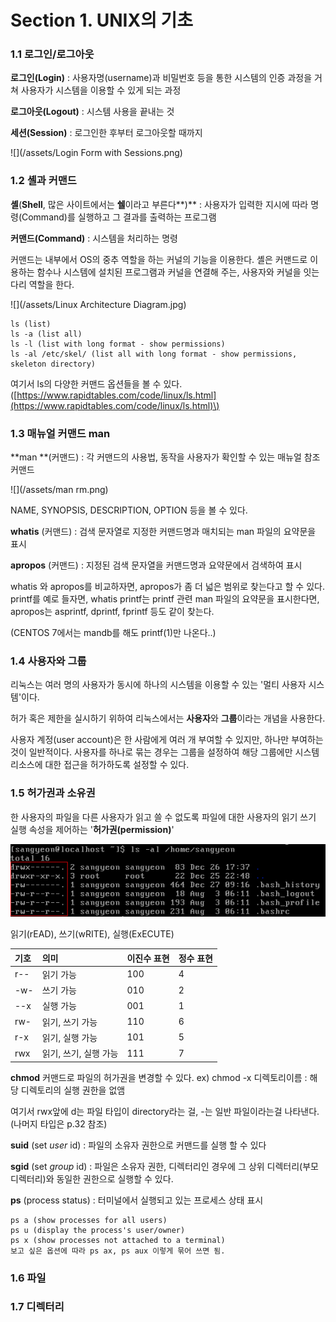 # Section 1. UNIX의 기초

### 1.1 로그인/로그아웃

**로그인\(Login\)** : 사용자명\(username\)과 비밀번호 등을 통한 시스템의 인증 과정을 거쳐 사용자가 시스템을 이용할 수 있게 되는 과정

**로그아웃\(Logout\)** : 시스템 사용을 끝내는 것

**세션\(Session\)** : 로그인한 후부터 로그아웃할 때까지

![](/assets/Login Form with Sessions.png)

### 1.2 셸과 커맨드

**셸**\(**Shell**, 많은 사이트에서는 **쉘**이라고 부른다**\)** : 사용자가 입력한 지시에 따라 명령\(Command\)를 실행하고 그 결과를 출력하는 프로그램

**커맨드\(Command\)** : 시스템을 처리하는 명령

커맨드는 내부에서 OS의 중추 역할을 하는 커널의 기능을 이용한다. 셸은 커맨드로 이용하는 함수나 시스템에 설치된 프로그램과 커널을 연결해 주는, 사용자와 커널을 잇는 다리 역할을 한다.

![](/assets/Linux Architecture Diagram.jpg)

```
ls (list)
ls -a (list all)
ls -l (list with long format - show permissions)
ls -al /etc/skel/ (list all with long format - show permissions, skeleton directory)
```

여기서 ls의 다양한 커맨드 옵션들을 볼 수 있다.\([https://www.rapidtables.com/code/linux/ls.html](https://www.rapidtables.com/code/linux/ls.html)\)

### 1.3 매뉴얼 커맨드 man

**man **\(커맨드\) : 각 커맨드의 사용법, 동작을 사용자가 확인할 수 있는 매뉴얼 참조 커맨드

![](/assets/man rm.png)

NAME, SYNOPSIS, DESCRIPTION, OPTION 등을 볼 수 있다.

**whatis** \(커맨드\) : 검색 문자열로 지정한 커맨드명과 매치되는 man 파일의 요약문을 표시

**apropos** \(커맨드\) : 지정된 검색 문자열을 커맨드명과 요약문에서 검색하여 표시

whatis 와 apropos를 비교하자면, apropos가 좀 더 넓은 범위로 찾는다고 할 수 있다. printf를 예로 들자면, whatis printf는 printf 관련 man 파일의 요약문을 표시한다면, apropos는 asprintf, dprintf, fprintf 등도 같이 찾는다.

\(CENTOS 7에서는 mandb를 해도 printf\(1\)만 나온다..\)

### 1.4 사용자와 그룹

리눅스는 여러 명의 사용자가 동시에 하나의 시스템을 이용할 수 있는 '멀티 사용자 시스템'이다.

허가 혹은 제한을 실시하기 위하여 리눅스에서는 **사용자**와 **그룹**이라는 개념을 사용한다.

사용자 계정\(user account\)은 한 사람에게 여러 개 부여할 수 있지만, 하나만 부여하는 것이 일반적이다. 사용자를 하나로 묶는 경우는 그룹을 설정하여 해당 그룹에만 시스템 리소스에 대한 접근을 허가하도록 설정할 수 있다.

### 1.5 허가권과 소유권

한 사용자의 파일을 다른 사용자가 읽고 쓸 수 없도록 파일에 대한 사용자의 읽기 쓰기 실행 속성을 제어하는 '**허가권\(permission\)**'

![](/assets/permission.png)

읽기\(rEAD\), 쓰기\(wRITE\), 실행\(ExECUTE\)

| 기호 | 의미 | 이진수 표현 | 정수 표현 |
| :--- | :--- | :--- | :--- |
| r-- | 읽기 가능 | 100 | 4 |
| -w- | 쓰기 가능 | 010 | 2 |
| --x | 실행 가능 | 001 | 1 |
| rw- | 읽기, 쓰기 가능 | 110 | 6 |
| r-x | 읽기, 실행 가능 | 101 | 5 |
| rwx | 읽기, 쓰기, 실행 가능 | 111 | 7 |

**chmod** 커맨드로 파일의 허가권을 변경할 수 있다. ex\) chmod -x 디렉토리이름 : 해당 디렉토리의 실행 권한을 없앰

여기서 rwx앞에 d는 파일 타입이 directory라는 걸, -는 일반 파일이라는걸 나타낸다.\(나머지 타입은 p.32 참조\)

**suid** \(set _user_ id\) : 파일의 소유자 권한으로 커맨드를 실행 할 수 있다

**sgid** \(set _group_ id\) : 파일은 소유자 권한, 디렉터리인 경우에 그 상위 디렉터리\(부모 디렉터리\)와 동일한 권한으로 실행할 수 있다.

**ps** \(process status\) : 터미널에서 실행되고 있는 프로세스 상태 표시

```
ps a (show processes for all users)
ps u (display the process's user/owner)
ps x (show processes not attached to a terminal)
보고 싶은 옵션에 따라 ps ax, ps aux 이렇게 묶어 쓰면 됨.
```

### 1.6 파일

### 1.7 디렉터리



